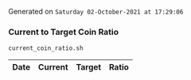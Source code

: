 Generated on `Saturday 02-October-2021 at 17:29:06`

### Current to Target Coin Ratio
`current_coin_ratio.sh`

Date|Current|Target|Ratio
---|---|---|---
